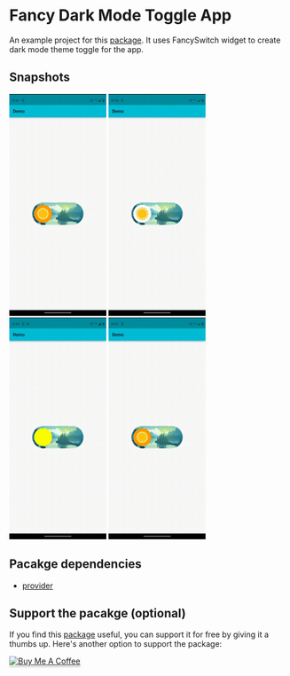 # Fancy Dark Mode Toggle App

An example project for this [package](https://pub.dev/packages/fancy_switch). It uses FancySwitch widget to create dark mode theme toggle for the app.

## Snapshots

<img alt="fancy switch sample 1" src="assets/images/screenshots/ss_1.gif" width="175"> <img alt="fancy switch sample 2" src="assets/images/screenshots/ss_2.gif" width="175"> <img alt="fancy switch sample 3" src="assets/images/screenshots/ss_3.gif" width="175"> <img alt="fancy switch sample 4" src="assets/images/screenshots/ss_1.gif" width="175">

## Pacakge dependencies

- [provider](https://pub.dev/packages/provider)

## Support the pacakge (optional)

If you find this [package](https://pub.dev/packages/fancy_switch) useful, you can support it for free by giving it a thumbs up. Here's another option to support the package:

<a href="https://www.buymeacoffee.com/smitrajrana" target="_blank"><img src="https://www.buymeacoffee.com/assets/img/custom_images/orange_img.png" alt="Buy Me A Coffee" style="height: 41px !important;width: 174px !important;box-shadow: 0px 3px 2px 0px rgba(190, 190, 190, 0.5) !important;-webkit-box-shadow: 0px 3px 2px 0px rgba(190, 190, 190, 0.5) !important;" ></a>
